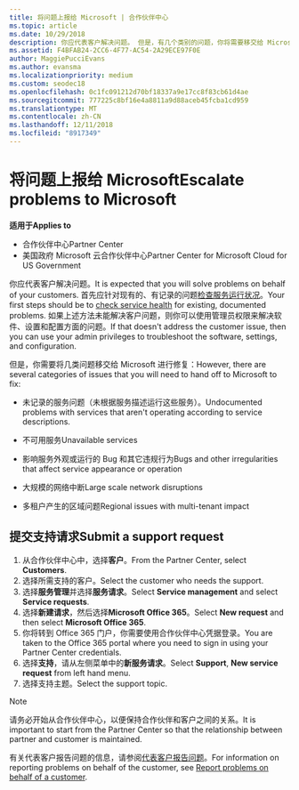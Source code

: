 ```yaml
---
title: 将问题上报给 Microsoft | 合作伙伴中心
ms.topic: article
ms.date: 10/29/2018
description: 你应代表客户解决问题。 但是，有几个类别的问题，你将需要移交给 Microsoft 进行修复。
ms.assetid: F4BFAB24-2CC6-4F77-AC54-2A29ECE97F0E
author: MaggiePucciEvans
ms.author: evansma
ms.localizationpriority: medium
ms.custom: seodec18
ms.openlocfilehash: 0c1fc091212d70bf18337a9e17cc8f83cb61d4ae
ms.sourcegitcommit: 777225c8bf16e4a8811a9d88aceb45fcba1cd959
ms.translationtype: MT
ms.contentlocale: zh-CN
ms.lasthandoff: 12/11/2018
ms.locfileid: "8917349"
---
```

# <a name="escalate-problems-to-microsoft"></a><span data-ttu-id="d2699-104">将问题上报给 Microsoft</span><span class="sxs-lookup"><span data-stu-id="d2699-104">Escalate problems to Microsoft</span></span>

**<span data-ttu-id="d2699-105">适用于</span><span class="sxs-lookup"><span data-stu-id="d2699-105">Applies to</span></span>**

-  <span data-ttu-id="d2699-106">合作伙伴中心</span><span class="sxs-lookup"><span data-stu-id="d2699-106">Partner Center</span></span>
-  <span data-ttu-id="d2699-107">美国政府 Microsoft 云合作伙伴中心</span><span class="sxs-lookup"><span data-stu-id="d2699-107">Partner Center for Microsoft Cloud for US Government</span></span>


<span data-ttu-id="d2699-108">你应代表客户解决问题。</span><span class="sxs-lookup"><span data-stu-id="d2699-108">It is expected that you will solve problems on behalf of your customers.</span></span> <span data-ttu-id="d2699-109">首先应针对现有的、有记录的问题[检查服务运行状况](check-service-health.md)。</span><span class="sxs-lookup"><span data-stu-id="d2699-109">Your first steps should be to [check service health](check-service-health.md) for existing, documented problems.</span></span> <span data-ttu-id="d2699-110">如果上述方法未能解决客户问题，则你可以使用管理员权限来解决软件、设置和配置方面的问题。</span><span class="sxs-lookup"><span data-stu-id="d2699-110">If that doesn't address the customer issue, then you can use your admin privileges to troubleshoot the software, settings, and configuration.</span></span>

<span data-ttu-id="d2699-111">但是，你需要将几类问题移交给 Microsoft 进行修复：</span><span class="sxs-lookup"><span data-stu-id="d2699-111">However, there are several categories of issues that you will need to hand off to Microsoft to fix:</span></span>

-   <span data-ttu-id="d2699-112">未记录的服务问题（未根据服务描述运行这些服务）。</span><span class="sxs-lookup"><span data-stu-id="d2699-112">Undocumented problems with services that aren't operating according to service descriptions.</span></span>

-   <span data-ttu-id="d2699-113">不可用服务</span><span class="sxs-lookup"><span data-stu-id="d2699-113">Unavailable services</span></span>

-   <span data-ttu-id="d2699-114">影响服务外观或运行的 Bug 和其它违规行为</span><span class="sxs-lookup"><span data-stu-id="d2699-114">Bugs and other irregularities that affect service appearance or operation</span></span>

-   <span data-ttu-id="d2699-115">大规模的网络中断</span><span class="sxs-lookup"><span data-stu-id="d2699-115">Large scale network disruptions</span></span>

-   <span data-ttu-id="d2699-116">多租户产生的区域问题</span><span class="sxs-lookup"><span data-stu-id="d2699-116">Regional issues with multi-tenant impact</span></span>

## <a name="submit-a-support-request"></a><span data-ttu-id="d2699-117">提交支持请求</span><span class="sxs-lookup"><span data-stu-id="d2699-117">Submit a support request</span></span>

1. <span data-ttu-id="d2699-118">从合作伙伴中心中，选择**客户**。</span><span class="sxs-lookup"><span data-stu-id="d2699-118">From the Partner Center, select **Customers**.</span></span>
2. <span data-ttu-id="d2699-119">选择所需支持的客户。</span><span class="sxs-lookup"><span data-stu-id="d2699-119">Select the customer who needs the support.</span></span>
3. <span data-ttu-id="d2699-120">选择**服务管理**并选择**服务请求**。</span><span class="sxs-lookup"><span data-stu-id="d2699-120">Select **Service management** and select **Service requests**.</span></span>
4. <span data-ttu-id="d2699-121">选择**新建请求**，然后选择**Microsoft Office 365**。</span><span class="sxs-lookup"><span data-stu-id="d2699-121">Select **New request** and then select **Microsoft Office 365**.</span></span>
5. <span data-ttu-id="d2699-122">你将转到 Office 365 门户，你需要使用合作伙伴中心凭据登录。</span><span class="sxs-lookup"><span data-stu-id="d2699-122">You are taken to the Office 365 portal where you need to sign in using your Partner Center credentials.</span></span>
6. <span data-ttu-id="d2699-123">选择**支持**，请从左侧菜单中的**新服务请求**。</span><span class="sxs-lookup"><span data-stu-id="d2699-123">Select **Support**, **New service request** from left hand menu.</span></span>
7. <span data-ttu-id="d2699-124">选择支持主题。</span><span class="sxs-lookup"><span data-stu-id="d2699-124">Select the support topic.</span></span>

>[!NOTE]
><span data-ttu-id="d2699-125">请务必开始从合作伙伴中心，以便保持合作伙伴和客户之间的关系。</span><span class="sxs-lookup"><span data-stu-id="d2699-125">It is important to start from the Partner Center so that the relationship between partner and customer is maintained.</span></span> 


<span data-ttu-id="d2699-126">有关代表客户报告问题的信息，请参阅[代表客户报告问题](report-problems-on-behalf-of-a-customer.md)。</span><span class="sxs-lookup"><span data-stu-id="d2699-126">For information on reporting problems on behalf of the customer, see [Report problems on behalf of a customer](report-problems-on-behalf-of-a-customer.md).</span></span>

 

 



